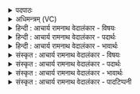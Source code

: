 <details><summary>पदपाठः</summary>

त्वाम्। वि꣡श्वे꣢꣯। अ꣣मृत। अ। मृत। जा꣡य꣢꣯मानम्। शि꣡शु꣢꣯म्। न। दे꣣वाः꣢। अ꣣भि꣢। सम्। न꣣वन्ते। त꣡व꣢꣯। क्र꣡तु꣢꣯भिः। अ꣣मृतत्व꣢म्। अ꣣। मृतत्व꣢म्। आ꣣यन्। वै꣡श्वा꣢꣯नर। वै꣡श्व꣢꣯। न꣣र। य꣢त्। पि꣣त्रोः꣢। अ꣡दी꣢꣯देः। ११४१।
</details>

<details><summary>अधिमन्त्रम् (VC)</summary>

- अग्निः
- भरद्वाजो बार्हस्पत्यः
- त्रिष्टुप्
- धैवतः
</details>

<details><summary>हिन्दी : आचार्य रामनाथ वेदालंकार - विषयः</summary>

अगले मन्त्र में परमात्मा और मोक्ष का विषय वर्णित है।
</details>

<details><summary>हिन्दी : आचार्य रामनाथ वेदालंकार - पदार्थः</summary>

पदार्थान्वयभाषाः -  हे (अमृत) अमर परमात्मन् ! (जायमानम् त्वाम्) अन्तरात्मा में प्रकट होते हुए आपकी (जायमानं शिशुं न) पैदा होते हुए शिशु के समान (विश्वे देवाः) सब विद्वान् उपासक लोग (अभि सं नवन्ते) स्तुति करते हैं। (तव क्रतुभिः) आपके कर्तृत्वों से, उपासक जन (अमृतत्वम्) मोक्ष को (आयन्) प्राप्त कर लेते हैं, (यत्) क्योंकि हे (वैश्वानर) सब मनुष्यों को धर्मकार्यों में प्रवृत्त करनेवाले परमात्मन् ! आप (पित्रोः) माता-पिता के समान विद्यमान द्यावापृथिवी में (अदीदेः) दीप्त हो, प्रख्यात हो ॥२॥ यहाँ उपमालङ्कार है ॥२॥
</details>

<details><summary>हिन्दी : आचार्य रामनाथ वेदालंकार - भावार्थः</summary>

भावार्थभाषाः -  जैसे घर में शिशु उत्पन्न होने पर सब गृहवासी हर्ष मनाते हैं,वैसे ही गुह्य परमात्मा के हृदय में प्रकट होने पर साधक जन प्रसन्न होते हैं। मोक्ष के लिए प्रयत्न करते हुए लोग परमात्मा की ही व्यवस्था से मोक्ष पाते हैं। विद्वान् भक्तजन आकाश में और भूमि पर सब जगह परमेश्वर की ही विभूति देखते हैं ॥२॥
</details>

<details><summary>संस्कृत : आचार्य रामनाथ वेदालंकार - विषयः</summary>

अथ परमात्मनो मोक्षस्य च विषयो वर्ण्यते।
</details>

<details><summary>संस्कृत : आचार्य रामनाथ वेदालंकार - पदार्थः</summary>

पदार्थान्वयभाषाः -  हे (अमृत) अमर परमात्मन् ! (जायमानं त्वाम्) अन्तरात्मनि आविर्भवन्तं त्वाम् (जायमानं शिशुं न) उत्पद्यमानं शिशुमिव (विश्वे देवाः) सर्वे विद्वांसः उपासकाः (अभि सं नवन्ते) अभि संस्तुवन्ति। (तव क्रतुभिः) त्वदीयैः कर्तृत्वैः, उपासकाः (अमृतत्वम्) मोक्षम् (आयन्) प्राप्नुवन्ति, (यत्) यस्मात्, हे (वैश्वानर) विश्वान् नरान् धर्मकार्येषु यो नयति तथाविध परमात्मन् ! त्वम् (पित्रोः) मातापित्रोरिव विद्यमानयोः द्यावापृथिव्योः (अदीदेः) दीप्तो भवसि ॥२॥२ अत्रोपमालङ्कारः ॥२॥
</details>

<details><summary>संस्कृत : आचार्य रामनाथ वेदालंकार - भावार्थः</summary>

भावार्थभाषाः -  यथा गृहे शिशौ जाते सर्वे गृहवासिनो हृष्यन्ति तथैव परमात्मनि हृदये प्रकटीभूते सति साधका जनाः प्रसीदन्ति। मोक्षाय प्रयतमाना जनाः परमात्मन एव व्यवस्थया मोक्षं लभन्ते। विद्वांसो भक्तजनाः दिवि भुवि च सर्वत्र परमेश्वरस्यैव विभूतिं पश्यन्ति ॥२॥
</details>

<details><summary>संस्कृत : आचार्य रामनाथ वेदालंकार - पादटिप्पनी</summary>

टिप्पणी:   १. ऋ० ६।७।४। २. ऋग्भाष्ये दयानन्दर्षिर्मन्त्रमिमं द्वितीयजन्मविषये व्याख्यातवान्।
</details>